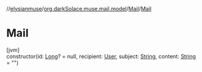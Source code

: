 //[elysianmuse](../../../index.md)/[org.darkSolace.muse.mail.model](../index.md)/[Mail](index.md)/[Mail](-mail.md)

# Mail

[jvm]\
constructor(id: [Long](https://kotlinlang.org/api/latest/jvm/stdlib/kotlin/-long/index.html)? = null, recipient: [User](../../org.darkSolace.muse.user.model/-user/index.md), subject: [String](https://kotlinlang.org/api/latest/jvm/stdlib/kotlin/-string/index.html), content: [String](https://kotlinlang.org/api/latest/jvm/stdlib/kotlin/-string/index.html) = &quot;&quot;)
